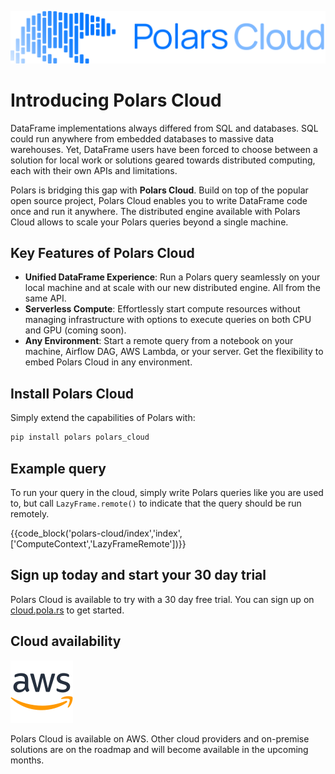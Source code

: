 ![Image showing the Polars Cloud logo](https://raw.githubusercontent.com/pola-rs/polars-static/refs/heads/master/polars_cloud/polars-cloud.svg)

# Introducing Polars Cloud

DataFrame implementations always differed from SQL and databases. SQL could run anywhere from
embedded databases to massive data warehouses. Yet, DataFrame users have been forced to choose
between a solution for local work or solutions geared towards distributed computing, each with their
own APIs and limitations.

Polars is bridging this gap with **Polars Cloud**. Build on top of the popular open source project,
Polars Cloud enables you to write DataFrame code once and run it anywhere. The distributed engine
available with Polars Cloud allows to scale your Polars queries beyond a single machine.

## Key Features of Polars Cloud

- **Unified DataFrame Experience**: Run a Polars query seamlessly on your local machine and at scale
  with our new distributed engine. All from the same API.
- **Serverless Compute**: Effortlessly start compute resources without managing infrastructure with
  options to execute queries on both CPU and GPU (coming soon).
- **Any Environment**: Start a remote query from a notebook on your machine, Airflow DAG, AWS
  Lambda, or your server. Get the flexibility to embed Polars Cloud in any environment.

## Install Polars Cloud

Simply extend the capabilities of Polars with:

```bash
pip install polars polars_cloud
```

## Example query

To run your query in the cloud, simply write Polars queries like you are used to, but call
`LazyFrame.remote()` to indicate that the query should be run remotely.

{{code_block('polars-cloud/index','index',['ComputeContext','LazyFrameRemote'])}}

## Sign up today and start your 30 day trial

Polars Cloud is available to try with a 30 day free trial. You can sign up on
[cloud.pola.rs](https://cloud.pola.rs) to get started.

## Cloud availability

![AWS logo](https://raw.githubusercontent.com/pola-rs/polars-static/refs/heads/master/polars_cloud/aws-logo.svg)

Polars Cloud is available on AWS. Other cloud providers and on-premise solutions are on the roadmap
and will become available in the upcoming months.
